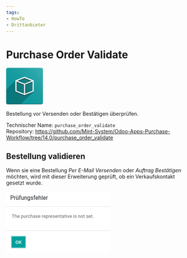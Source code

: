 ```yaml
---
tags:
- HowTo
- Drittanbieter
---
```

# Purchase Order Validate
![icon_oms_box](assets/icon_oms_box.png)

Bestellung vor Versenden oder Bestätigen überprüfen.

Technischer Name: `purchase_order_validate`\
Repository: <https://github.com/Mint-System/Odoo-Apps-Purchase-Workflow/tree/14.0/purchase_order_validate>

## Bestellung validieren

Wenn sie eine Bestellung *Per E-Mail Versenden* oder *Auftrag Bestätigen* möchten, wird mit dieser Erweiterung geprüft, ob ein Verkaufskontakt gesetzt wurde.

![](assets/Purchase%20Order%20Validate%20Message.png)